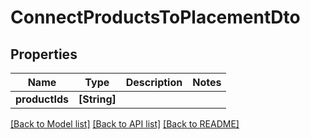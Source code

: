 # ConnectProductsToPlacementDto

## Properties
Name | Type | Description | Notes
------------ | ------------- | ------------- | -------------
**productIds** | **[String]** |  | 

[[Back to Model list]](../README.md#documentation-for-models) [[Back to API list]](../README.md#documentation-for-api-endpoints) [[Back to README]](../README.md)


